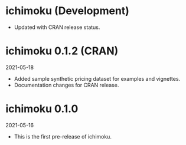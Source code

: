 # ichimoku (Development)

* Updated with CRAN release status.

# ichimoku 0.1.2 (CRAN)
2021-05-18

* Added sample synthetic pricing dataset for examples and vignettes.
* Documentation changes for CRAN release.

# ichimoku 0.1.0
2021-05-16

* This is the first pre-release of ichimoku.
